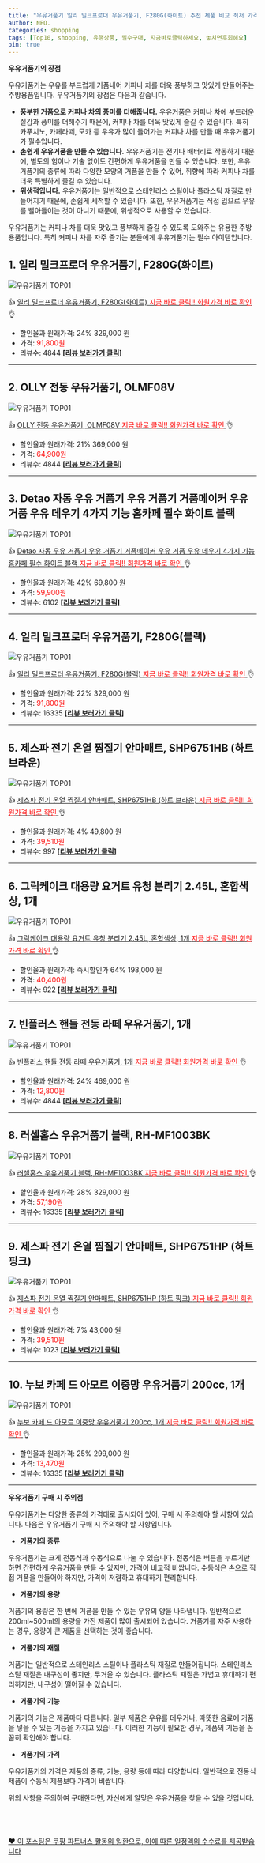 ```yaml
---
title: "우유거품기 일리 밀크프로더 우유거품기, F280G(화이트) 추천 제품 비교 최저 가격 비교 장점 구매가이드"
author: NEO.
categories: shopping
tags: [Top10, shopping, 유행상품, 필수구매, 지금바로클릭하세요, 놓치면후회해요]
pin: true
---
```

**우유거품기의 장점**

우유거품기는 우유를 부드럽게 거품내어 커피나 차를 더욱 풍부하고 맛있게 만들어주는 주방용품입니다. 우유거품기의 장점은 다음과 같습니다.

* **풍부한 거품으로 커피나 차의 풍미를 더해줍니다.** 우유거품은 커피나 차에 부드러운 질감과 풍미를 더해주기 때문에, 커피나 차를 더욱 맛있게 즐길 수 있습니다. 특히 카푸치노, 카페라떼, 모카 등 우유가 많이 들어가는 커피나 차를 만들 때 우유거품기가 필수입니다.
* **손쉽게 우유거품을 만들 수 있습니다.** 우유거품기는 전기나 배터리로 작동하기 때문에, 별도의 힘이나 기술 없이도 간편하게 우유거품을 만들 수 있습니다. 또한, 우유거품기의 종류에 따라 다양한 모양의 거품을 만들 수 있어, 취향에 따라 커피나 차를 더욱 특별하게 즐길 수 있습니다.
* **위생적입니다.** 우유거품기는 일반적으로 스테인리스 스틸이나 플라스틱 재질로 만들어지기 때문에, 손쉽게 세척할 수 있습니다. 또한, 우유거품기는 직접 입으로 우유를 빨아들이는 것이 아니기 때문에, 위생적으로 사용할 수 있습니다.

우유거품기는 커피나 차를 더욱 맛있고 풍부하게 즐길 수 있도록 도와주는 유용한 주방용품입니다. 특히 커피나 차를 자주 즐기는 분들에게 우유거품기는 필수 아이템입니다.

   

## 1. 일리 밀크프로더 우유거품기, F280G(화이트)

![우유거품기 TOP01](https://thumbnail7.coupangcdn.com/thumbnails/remote/490x490ex/image/retail/images/2205419454878310-7ac92785-a699-4303-b5d5-6a4d8593bc07.jpg)


👍 [일리 밀크프로더 우유거품기, F280G(화이트) <font color=red> 지금 바로 클릭!! 회원가격 바로 확인 </font> ](https://link.coupang.com/re/AFFSDP?lptag=AF3617701&subid=GithubCoopas&pageKey=6776782529&traceid=V0-153&itemId=15925363711&vendorItemId=83132566838) 👌 


- 할인율과 원래가격: 24%  329,000   원
- 가격: <span style='color:red'>91,800원</span>
- 리뷰수: 4844  [**[리뷰 보러가기 클릭]**](https://link.coupang.com/re/AFFSDP?lptag=AF3617701&subid=GithubCoopas&pageKey=6776782529&traceid=V0-153&itemId=15925363711&vendorItemId=83132566838)

---


   

## 2. OLLY 전동 우유거품기, OLMF08V

![우유거품기 TOP01](https://thumbnail10.coupangcdn.com/thumbnails/remote/490x490ex/image/retail/images/1243042292645460-683ee955-72d7-4392-b444-1e818ae6f7b9.jpg)


👍 [OLLY 전동 우유거품기, OLMF08V <font color=red> 지금 바로 클릭!! 회원가격 바로 확인 </font> ](https://link.coupang.com/re/AFFSDP?lptag=AF3617701&subid=GithubCoopas&pageKey=5142509662&traceid=V0-153&itemId=7052477652&vendorItemId=74344770061) 👌 


- 할인율과 원래가격: 21%  369,000   원
- 가격: <span style='color:red'>64,900원</span>
- 리뷰수: 4844  [**[리뷰 보러가기 클릭]**](https://link.coupang.com/re/AFFSDP?lptag=AF3617701&subid=GithubCoopas&pageKey=5142509662&traceid=V0-153&itemId=7052477652&vendorItemId=74344770061)

---


   

## 3. Detao 자동 우유 거품기 우유 거품기 거품메이커 우유 거품 우유 데우기 4가지 기능 홈카페 필수 화이트 블랙

![우유거품기 TOP01](https://thumbnail7.coupangcdn.com/thumbnails/remote/490x490ex/image/vendor_inventory/2750/2715dc9364412e0a148853e52148e96956442e26578fc23a10112e1ad606.jpg)


👍 [Detao 자동 우유 거품기 우유 거품기 거품메이커 우유 거품 우유 데우기 4가지 기능 홈카페 필수 화이트 블랙 <font color=red> 지금 바로 클릭!! 회원가격 바로 확인 </font> ](https://link.coupang.com/re/AFFSDP?lptag=AF3617701&subid=GithubCoopas&pageKey=6867844314&traceid=V0-153&itemId=16419946430&vendorItemId=83610851096) 👌 


- 할인율과 원래가격: 42%  69,800   원
- 가격: <span style='color:red'>59,900원</span>
- 리뷰수: 6102  [**[리뷰 보러가기 클릭]**](https://link.coupang.com/re/AFFSDP?lptag=AF3617701&subid=GithubCoopas&pageKey=6867844314&traceid=V0-153&itemId=16419946430&vendorItemId=83610851096)

---


   

## 4. 일리 밀크프로더 우유거품기, F280G(블랙)

![우유거품기 TOP01](https://thumbnail9.coupangcdn.com/thumbnails/remote/490x490ex/image/retail/images/2204495288747342-5d8f0819-7221-44e0-94be-9b1632766801.jpg)


👍 [일리 밀크프로더 우유거품기, F280G(블랙) <font color=red> 지금 바로 클릭!! 회원가격 바로 확인 </font> ](https://link.coupang.com/re/AFFSDP?lptag=AF3617701&subid=GithubCoopas&pageKey=6776782529&traceid=V0-153&itemId=15925363710&vendorItemId=83132566826) 👌 


- 할인율과 원래가격: 22%  329,000   원
- 가격: <span style='color:red'>91,800원</span>
- 리뷰수: 16335  [**[리뷰 보러가기 클릭]**](https://link.coupang.com/re/AFFSDP?lptag=AF3617701&subid=GithubCoopas&pageKey=6776782529&traceid=V0-153&itemId=15925363710&vendorItemId=83132566826)

---


   

## 5. 제스파 전기 온열 찜질기 안마매트, SHP6751HB (하트 브라운)

![우유거품기 TOP01](https://thumbnail8.coupangcdn.com/thumbnails/remote/490x490ex/image/retail/images/5900824336260483-9b9dc60b-58ab-49b2-886b-390b92e47876.jpg)


👍 [제스파 전기 온열 찜질기 안마매트, SHP6751HB (하트 브라운) <font color=red> 지금 바로 클릭!! 회원가격 바로 확인 </font> ](https://link.coupang.com/re/AFFSDP?lptag=AF3617701&subid=GithubCoopas&pageKey=7041169364&traceid=V0-153&itemId=17413199661&vendorItemId=4203322514) 👌 


- 할인율과 원래가격: 4%  49,800   원
- 가격: <span style='color:red'>39,510원</span>
- 리뷰수: 997  [**[리뷰 보러가기 클릭]**](https://link.coupang.com/re/AFFSDP?lptag=AF3617701&subid=GithubCoopas&pageKey=7041169364&traceid=V0-153&itemId=17413199661&vendorItemId=4203322514)

---


   

## 6. 그릭케이크 대용량 요거트 유청 분리기 2.45L, 혼합색상, 1개

![우유거품기 TOP01](https://thumbnail7.coupangcdn.com/thumbnails/remote/490x490ex/image/retail/images/2023/06/23/18/3/f733f40e-f292-4a49-b7a0-bba43e7e2058.png)


👍 [그릭케이크 대용량 요거트 유청 분리기 2.45L, 혼합색상, 1개 <font color=red> 지금 바로 클릭!! 회원가격 바로 확인 </font> ](https://link.coupang.com/re/AFFSDP?lptag=AF3617701&subid=GithubCoopas&pageKey=7424689713&traceid=V0-153&itemId=19269937131&vendorItemId=86385159823) 👌 


- 할인율과 원래가격: 즉시할인가 64%  198,000   원
- 가격: <span style='color:red'>40,400원</span>
- 리뷰수: 922  [**[리뷰 보러가기 클릭]**](https://link.coupang.com/re/AFFSDP?lptag=AF3617701&subid=GithubCoopas&pageKey=7424689713&traceid=V0-153&itemId=19269937131&vendorItemId=86385159823)

---


   

## 7. 빈플러스 핸들 전동 라떼 우유거품기, 1개

![우유거품기 TOP01](https://thumbnail9.coupangcdn.com/thumbnails/remote/490x490ex/image/retail/images/72066956746891-b61000f7-de07-4ff4-9f39-703a7d77f874.jpg)


👍 [빈플러스 핸들 전동 라떼 우유거품기, 1개 <font color=red> 지금 바로 클릭!! 회원가격 바로 확인 </font> ](https://link.coupang.com/re/AFFSDP?lptag=AF3617701&subid=GithubCoopas&pageKey=1937935314&traceid=V0-153&itemId=3289704888&vendorItemId=71276671353) 👌 


- 할인율과 원래가격: 24%  469,000   원
- 가격: <span style='color:red'>12,800원</span>
- 리뷰수: 4844  [**[리뷰 보러가기 클릭]**](https://link.coupang.com/re/AFFSDP?lptag=AF3617701&subid=GithubCoopas&pageKey=1937935314&traceid=V0-153&itemId=3289704888&vendorItemId=71276671353)

---


   

## 8. 러셀홉스 우유거품기 블랙, RH-MF1003BK

![우유거품기 TOP01](https://thumbnail9.coupangcdn.com/thumbnails/remote/490x490ex/image/rs_quotation_api/zi10aatv/23c9ea6d74d24fe1a361a3ca58962892.jpg)


👍 [러셀홉스 우유거품기 블랙, RH-MF1003BK <font color=red> 지금 바로 클릭!! 회원가격 바로 확인 </font> ](https://link.coupang.com/re/AFFSDP?lptag=AF3617701&subid=GithubCoopas&pageKey=6546116641&traceid=V0-153&itemId=14760245278&vendorItemId=82000519409) 👌 


- 할인율과 원래가격: 28%  329,000   원
- 가격: <span style='color:red'>57,190원</span>
- 리뷰수: 16335  [**[리뷰 보러가기 클릭]**](https://link.coupang.com/re/AFFSDP?lptag=AF3617701&subid=GithubCoopas&pageKey=6546116641&traceid=V0-153&itemId=14760245278&vendorItemId=82000519409)

---


   

## 9. 제스파 전기 온열 찜질기 안마매트, SHP6751HP (하트 핑크)

![우유거품기 TOP01](https://thumbnail9.coupangcdn.com/thumbnails/remote/490x490ex/image/retail/images/5900824288240252-3a56a8ca-b9ca-4a4c-9204-a420f7555ba8.jpg)


👍 [제스파 전기 온열 찜질기 안마매트, SHP6751HP (하트 핑크) <font color=red> 지금 바로 클릭!! 회원가격 바로 확인 </font> ](https://link.coupang.com/re/AFFSDP?lptag=AF3617701&subid=GithubCoopas&pageKey=7041169364&traceid=V0-153&itemId=17413022192&vendorItemId=4203322483) 👌 


- 할인율과 원래가격: 7%  43,000   원
- 가격: <span style='color:red'>39,510원</span>
- 리뷰수: 1023  [**[리뷰 보러가기 클릭]**](https://link.coupang.com/re/AFFSDP?lptag=AF3617701&subid=GithubCoopas&pageKey=7041169364&traceid=V0-153&itemId=17413022192&vendorItemId=4203322483)

---


   

## 10. 누보 카페 드 아모르 이중망 우유거품기 200cc, 1개

![우유거품기 TOP01](https://thumbnail7.coupangcdn.com/thumbnails/remote/490x490ex/image/retail/images/2018/01/15/17/2/6913ebd4-f52a-4bac-9aff-e108ee46bcf0.jpg)


👍 [누보 카페 드 아모르 이중망 우유거품기 200cc, 1개 <font color=red> 지금 바로 클릭!! 회원가격 바로 확인 </font> ](https://link.coupang.com/re/AFFSDP?lptag=AF3617701&subid=GithubCoopas&pageKey=60552843&traceid=V0-153&itemId=207821253&vendorItemId=3491884539) 👌 


- 할인율과 원래가격: 25%  299,000   원
- 가격: <span style='color:red'>13,470원</span>
- 리뷰수: 16335  [**[리뷰 보러가기 클릭]**](https://link.coupang.com/re/AFFSDP?lptag=AF3617701&subid=GithubCoopas&pageKey=60552843&traceid=V0-153&itemId=207821253&vendorItemId=3491884539)

---
**우유거품기 구매 시 주의점**

우유거품기는 다양한 종류와 가격대로 출시되어 있어, 구매 시 주의해야 할 사항이 있습니다. 다음은 우유거품기 구매 시 주의해야 할 사항입니다.

* **거품기의 종류**

우유거품기는 크게 전동식과 수동식으로 나눌 수 있습니다. 전동식은 버튼을 누르기만 하면 간편하게 우유거품을 만들 수 있지만, 가격이 비교적 비쌉니다. 수동식은 손으로 직접 거품을 만들어야 하지만, 가격이 저렴하고 휴대하기 편리합니다.

* **거품기의 용량**

거품기의 용량은 한 번에 거품을 만들 수 있는 우유의 양을 나타냅니다. 일반적으로 200ml~500ml의 용량을 가진 제품이 많이 출시되어 있습니다. 거품기를 자주 사용하는 경우, 용량이 큰 제품을 선택하는 것이 좋습니다.

* **거품기의 재질**

거품기는 일반적으로 스테인리스 스틸이나 플라스틱 재질로 만들어집니다. 스테인리스 스틸 재질은 내구성이 좋지만, 무거울 수 있습니다. 플라스틱 재질은 가볍고 휴대하기 편리하지만, 내구성이 떨어질 수 있습니다.

* **거품기의 기능**

거품기의 기능은 제품마다 다릅니다. 일부 제품은 우유를 데우거나, 따뜻한 음료에 거품을 넣을 수 있는 기능을 가지고 있습니다. 이러한 기능이 필요한 경우, 제품의 기능을 꼼꼼히 확인해야 합니다.

* **거품기의 가격**

우유거품기의 가격은 제품의 종류, 기능, 용량 등에 따라 다양합니다. 일반적으로 전동식 제품이 수동식 제품보다 가격이 비쌉니다.

위의 사항을 주의하여 구매한다면, 자신에게 알맞은 우유거품을 찾을 수 있을 것입니다.<br><br><br><br><br> [ ❤  이 포스팅은 쿠팡 파트너스 활동의 일환으로, 이에 따른 일정액의 수수료를 제공받습니다](https://link.coupang.com/a/bcEFyh)